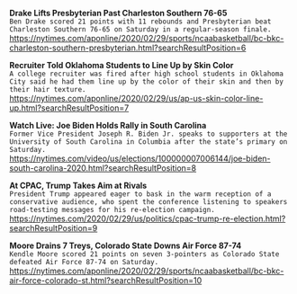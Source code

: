 **Drake Lifts Presbyterian Past Charleston Southern 76-65**\
`Ben Drake scored 21 points with 11 rebounds and Presbyterian beat Charleston Southern 76-65 on Saturday in a regular-season finale.`\
https://nytimes.com/aponline/2020/02/29/sports/ncaabasketball/bc-bkc-charleston-southern-presbyterian.html?searchResultPosition=6

**Recruiter Told Oklahoma Students to Line Up by Skin Color**\
`A college recruiter was fired after high school students in Oklahoma City said he had them line up by the color of their skin and then by their hair texture.`\
https://nytimes.com/aponline/2020/02/29/us/ap-us-skin-color-line-up.html?searchResultPosition=7

**Watch Live: Joe Biden Holds Rally in South Carolina**\
`Former Vice President Joseph R. Biden Jr. speaks to supporters at the University of South Carolina in Columbia after the state’s primary on Saturday.`\
https://nytimes.com/video/us/elections/100000007006144/joe-biden-south-carolina-2020.html?searchResultPosition=8

**At CPAC, Trump Takes Aim at Rivals**\
`President Trump appeared eager to bask in the warm reception of a conservative audience, who spent the conference listening to speakers road-testing messages for his re-election campaign.`\
https://nytimes.com/2020/02/29/us/politics/cpac-trump-re-election.html?searchResultPosition=9

**Moore Drains 7 Treys, Colorado State Downs Air Force 87-74**\
`Kendle Moore scored 21 points on seven 3-pointers as Colorado State defeated Air Force 87-74 on Saturday.`\
https://nytimes.com/aponline/2020/02/29/sports/ncaabasketball/bc-bkc-air-force-colorado-st.html?searchResultPosition=10

